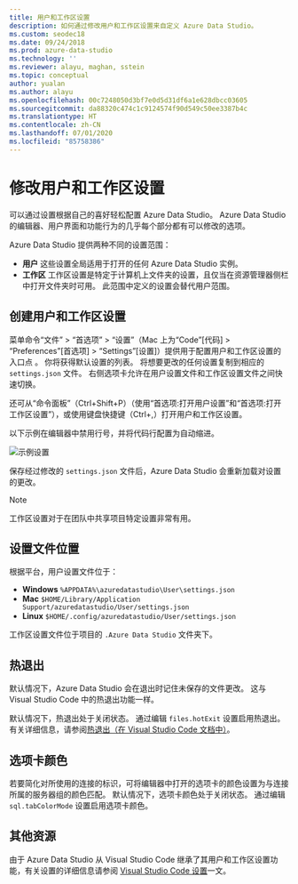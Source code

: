 ```yaml
---
title: 用户和工作区设置
description: 如何通过修改用户和工作区设置来自定义 Azure Data Studio。
ms.custom: seodec18
ms.date: 09/24/2018
ms.prod: azure-data-studio
ms.technology: ''
ms.reviewer: alayu, maghan, sstein
ms.topic: conceptual
author: yualan
ms.author: alayu
ms.openlocfilehash: 00c7248050d3bf7e0d5d31df6a1e628dbcc03605
ms.sourcegitcommit: da88320c474c1c9124574f90d549c50ee3387b4c
ms.translationtype: HT
ms.contentlocale: zh-CN
ms.lasthandoff: 07/01/2020
ms.locfileid: "85758386"
---
```

# <a name="modify-user-and-workspace-settings"></a>修改用户和工作区设置

可以通过设置根据自己的喜好轻松配置 Azure Data Studio。 Azure Data Studio 的编辑器、用户界面和功能行为的几乎每个部分都有可以修改的选项。

Azure Data Studio 提供两种不同的设置范围：

* **用户** 这些设置全局适用于打开的任何 Azure Data Studio 实例。
* **工作区** 工作区设置是特定于计算机上文件夹的设置，且仅当在资源管理器侧栏中打开文件夹时可用。 此范围中定义的设置会替代用户范围。

## <a name="creating-user-and-workspace-settings"></a>创建用户和工作区设置

菜单命令“文件” > “首选项” > “设置”（Mac 上为“Code”[代码] > “Preferences”[首选项] > “Settings”[设置]）提供用于配置用户和工作区设置的入口点     。 你将获得默认设置的列表。 将想要更改的任何设置复制到相应的 `settings.json` 文件。 右侧选项卡允许在用户设置文件和工作区设置文件之间快速切换。

还可从“命令面板”（Ctrl+Shift+P）（使用“首选项:打开用户设置”和“首选项:打开工作区设置”），或使用键盘快捷键（Ctrl+,）打开用户和工作区设置。

以下示例在编辑器中禁用行号，并将代码行配置为自动缩进。

![示例设置](media/settings/sample-settings.png)

保存经过修改的 `settings.json` 文件后，Azure Data Studio 会重新加载对设置的更改。

> [!NOTE] 
> 工作区设置对于在团队中共享项目特定设置非常有用。

## <a name="settings-file-locations"></a>设置文件位置

根据平台，用户设置文件位于：

* **Windows** `%APPDATA%\azuredatastudio\User\settings.json`
* **Mac** `$HOME/Library/Application Support/azuredatastudio/User/settings.json`
* **Linux** `$HOME/.config/azuredatastudio/User/settings.json`

工作区设置文件位于项目的 `.Azure Data Studio` 文件夹下。

## <a name="hot-exit"></a>热退出

默认情况下，Azure Data Studio 会在退出时记住未保存的文件更改。 这与 Visual Studio Code 中的热退出功能一样。

默认情况下，热退出处于关闭状态。 通过编辑 `files.hotExit` 设置启用热退出。 有关详细信息，请参阅[热退出（在 Visual Studio Code 文档中）](https://code.visualstudio.com/docs/editor/codebasics#_hot-exit)。


## <a name="tab-color"></a>选项卡颜色

若要简化对所使用的连接的标识，可将编辑器中打开的选项卡的颜色设置为与连接所属的服务器组的颜色匹配。 默认情况下，选项卡颜色处于关闭状态。 通过编辑 `sql.tabColorMode` 设置启用选项卡颜色。

## <a name="additional-resources"></a>其他资源

由于 Azure Data Studio 从 Visual Studio Code 继承了其用户和工作区设置功能，有关设置的详细信息请参阅 [Visual Studio Code 设置](https://code.visualstudio.com/docs/getstarted/settings)一文。

